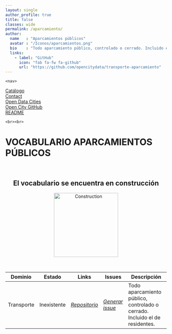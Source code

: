 ```yaml
---
layout: single
author_profile: true 
title: false
classes: wide
permalink: /aparcamiento/
author:
  name   : "Aparcamientos públicos"
  avatar : "/Iconos/aparcamientos.png"
  bio    : "Todo aparcamiento público, controlado o cerrado. Incluido el de residentes."
  links:
    - label: "GitHub"
      icon: "fab fa-fw fa-github"
      url: "https://github.com/opencitydata/transporte-aparcamiento"
---
```




 
<head>


<link rel="stylesheet" href="https://maxcdn.bootstrapcdn.com/bootstrap/4.0.0/css/bootstrap.min.css" integrity="sha384-Gn5384xqQ1aoWXA+058RXPxPg6fy4IWvTNh0E263XmFcJlSAwiGgFAW/dAiS6JXm" crossorigin="anonymous"/>
	
<link href="/CatalogoFEMP/stylesheet.css" rel="stylesheet"/>	
	
	<nav>
<div class="navMenu">
	<div class="row">    
	<div class="col-sm">
	<div class="current"><a href="https://opencitydata.github.io/CatalogoFEMP/">Catálogo</a></div>
	</div>
	<div class="col-sm">
	<div class="left"><a href="/CatalogoFEMP/contact/">Contact</a></div>
	</div>
	<div class="col-sm">
	<div class="left"><a href="http://vocab.linkeddata.es/datosabiertos/">Open Data Cities</a></div>
	</div>
	<div class="col-sm">
	<div class="left"><a href="https://github.com/opencitydata/">Open City GitHub</a></div>
	</div>
	<div class="col-sm">
  <div class="left"><a href="https://github.com/opencitydata/transporte-aparcamiento/blob/master/README.md">README</a></div>
	</div>    
	</div>
</div>     
	</nav>
	
 
 
</head>



<body>
	
	<br><br>

<div id="bodyid">

<h1> VOCABULARIO APARCAMIENTOS PÚBLICOS </h1>
</div>
  

&nbsp;
 


<h2 float="right" align="center"> El vocabulario se encuentra en construcción </h2>

<p float="right" align="center">   
<img src="/CatalogoFEMP/Iconos/constrA.png" alt="Construction" width="200"/>
</p>

  
  &nbsp;
  &nbsp;    
	
| Dominio |  Estado  |   Links   |   Issues   |   Descripción   | 
| -------- | -------- | --------- | ---------- | --------------- | 
| Transporte | Inexistente | *[Repositorio](https://github.com/opencitydata/transporte-aparcamiento)*  |  *[Generar issue](https://github.com/opencitydata/transporte-aparcamiento/issues)*   | Todo aparcamiento público, controlado o cerrado. Incluido el de residentes. |  
 
 

 
&nbsp;


